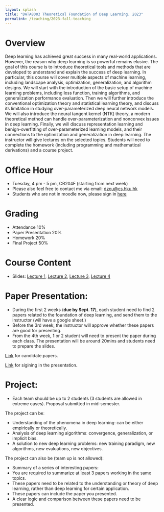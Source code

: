 ```yaml
---
layout: splash
title: "DATA8003 Theoretical Foundation of Deep Learning, 2023"
permalink: /teaching/2023-fall-teaching
---
```

# Overview

Deep learning has achieved great success in many real-world applications. However, the reason why deep learning is so powerful remains elusive. The goal of this course is to introduce theoretical tools and methods that are developed to understand and explain the success of deep learning. In particular, this course will cover multiple aspects of machine learning, including landscape analysis, optimization, generalization, and algorithm designs. We will start with the introduction of the basic setup of machine learning problems, including loss function, training algorithms, and generalization performance evaluation. Then we will further introduce the conventional optimization theory and statistical learning theory, and discuss its limitation in studying over-parameterized deep neural network models. We will also introduce the neural tangent kernel (NTK) theory, a modern theoretical method can handle over-parameterization and nonconvex issues in deep learning. Finally, we will discuss representation learning and benign-overfitting of over-parameterized learning models, and their connections to the optimization and generalization in deep learning. The instructor will give lectures on the selected topics. Students will need to complete the homework (including programming and mathematical derivations) and a course project. 

# Office Hour

* Tuesday, 4 pm - 5 pm, CB204F (starting from next week)
* Please also feel free to contact me via email: dzou@cs.hku.hk
* Students who are not in moodle now, please sign in [here](https://docs.google.com/spreadsheets/d/1RuIH3ouuec79pqY82TyZzXA5Ww83JJXDRj8h7gIM2KM/edit?usp=sharing)


# Grading

* Attendance 10%
* Paper Presentation 20%
* Homework 20%
* Final Project 50%

# Course Content

* Slides: [Lecture 1](https://drive.google.com/file/d/1Z3JX-ULSwMEtNRB5h08BKIGuTMo5vdK2/view?usp=sharing), [Lecture 2](https://drive.google.com/file/d/1KquUvsSpr0uRECIEV0atQIbZx4q7GZI5/view?usp=sharing), [Lecture 3](https://drive.google.com/file/d/18BgwcC43VIT0rEk_8vrcIX7_BniVXOJS/view?usp=sharing), [Lecture 4](https://drive.google.com/file/d/1fYmVasCykf2BXtzIAGBbEEe_Km130937/view?usp=sharing)

# Paper Presentation:

- During the first 2 weeks (**due by Sept. 17**), each student need to find 2 papers related to the foundation of deep learning, and send them to the instructor (will have a google sheet.)
- Before the 3rd week, the instructor will approve whether these papers are good for presenting.
- From the 4th week, 1 or 2 student will need to present the paper during each class. The presentation will be around 20mins and students need to prepare the slides.

[Link](https://docs.google.com/spreadsheets/d/1x28YI76M9YFGUJz9t86_vosgge2W3yFWax2FzjdcBwg/edit?usp=sharing) for candidate papers.

[Link](https://docs.google.com/spreadsheets/d/1Vy2BV6UwIZDsG0olsjJtio19ZKyQR5QuIakHJXV6j24/edit?usp=sharing) for sigining in the presentation.

# Project:

* Each team should be up to 2 students (3 students are allowed in extreme cases). Proposal submitted in mid-semester.

The project can be:

- Understanding of the phenomena in deep learning: can be either empirically or theoretically.
- Analysis of deep learning algorithms: convergence, generalization, or implicit bias.
- A solution to new deep learning problems: new training paradigm, new algorithms, new evaluations, new objectives.

The project can also be (team up is not allowed):

- Summary of a series of interesting papers:
- You are required to summarize at least 3 papers working in the same topics.
- These papers need to be related to the understanding or theory of deep learning, rather than deep learning for certain application.
- These papers can include the paper you presented.
- A clear logic and comparison between these papers need to be presented.



